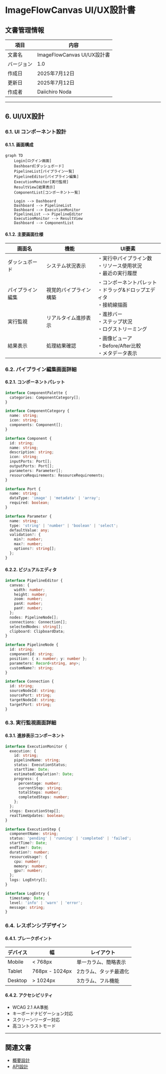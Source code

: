 # ImageFlowCanvas UI/UX設計書

## **文書管理情報**

| 項目       | 内容                        |
| ---------- | --------------------------- |
| 文書名     | ImageFlowCanvas UI/UX設計書 |
| バージョン | 1.0                         |
| 作成日     | 2025年7月12日               |
| 更新日     | 2025年7月12日               |
| 作成者     | Daiichiro Noda              |

---

## **6. UI/UX設計**

### **6.1. UI コンポーネント設計**

#### **6.1.1. 画面構成**

```mermaid
graph TD
    Login[ログイン画面]
    Dashboard[ダッシュボード]
    PipelineList[パイプライン一覧]
    PipelineEditor[パイプライン編集]
    ExecutionMonitor[実行監視]
    ResultView[結果表示]
    ComponentList[コンポーネント一覧]
    
    Login --> Dashboard
    Dashboard --> PipelineList
    Dashboard --> ExecutionMonitor
    PipelineList --> PipelineEditor
    ExecutionMonitor --> ResultView
    Dashboard --> ComponentList
```

#### **6.1.2. 主要画面仕様**

| 画面名           | 機能                   | UI要素                                                                    |
| ---------------- | ---------------------- | ------------------------------------------------------------------------- |
| ダッシュボード   | システム状況表示       | ・実行中パイプライン数<br/>・リソース使用状況<br/>・最近の実行履歴        |
| パイプライン編集 | 視覚的パイプライン構築 | ・コンポーネントパレット<br/>・ドラッグ&ドロップエディタ<br/>・接続線描画 |
| 実行監視         | リアルタイム進捗表示   | ・進捗バー<br/>・ステップ状況<br/>・ログストリーミング                    |
| 結果表示         | 処理結果確認           | ・画像ビューア<br/>・Before/After比較<br/>・メタデータ表示                |

### **6.2. パイプライン編集画面詳細**

#### **6.2.1. コンポーネントパレット**

```typescript
interface ComponentPalette {
  categories: ComponentCategory[];
}

interface ComponentCategory {
  name: string;
  icon: string;
  components: Component[];
}

interface Component {
  id: string;
  name: string;
  description: string;
  icon: string;
  inputPorts: Port[];
  outputPorts: Port[];
  parameters: Parameter[];
  resourceRequirements: ResourceRequirements;
}

interface Port {
  name: string;
  dataType: 'image' | 'metadata' | 'array';
  required: boolean;
}

interface Parameter {
  name: string;
  type: 'string' | 'number' | 'boolean' | 'select';
  defaultValue: any;
  validation?: {
    min?: number;
    max?: number;
    options?: string[];
  };
}
```

#### **6.2.2. ビジュアルエディタ**

```typescript
interface PipelineEditor {
  canvas: {
    width: number;
    height: number;
    zoom: number;
    panX: number;
    panY: number;
  };
  nodes: PipelineNode[];
  connections: Connection[];
  selectedNodes: string[];
  clipboard: ClipboardData;
}

interface PipelineNode {
  id: string;
  componentId: string;
  position: { x: number; y: number };
  parameters: Record<string, any>;
  customName?: string;
}

interface Connection {
  id: string;
  sourceNodeId: string;
  sourcePort: string;
  targetNodeId: string;
  targetPort: string;
}
```

### **6.3. 実行監視画面詳細**

#### **6.3.1. 進捗表示コンポーネント**

```typescript
interface ExecutionMonitor {
  execution: {
    id: string;
    pipelineName: string;
    status: ExecutionStatus;
    startTime: Date;
    estimatedCompletion?: Date;
    progress: {
      percentage: number;
      currentStep: string;
      totalSteps: number;
      completedSteps: number;
    };
  };
  steps: ExecutionStep[];
  realTimeUpdates: boolean;
}

interface ExecutionStep {
  componentName: string;
  status: 'pending' | 'running' | 'completed' | 'failed';
  startTime?: Date;
  endTime?: Date;
  duration?: number;
  resourceUsage?: {
    cpu: number;
    memory: number;
    gpu?: number;
  };
  logs: LogEntry[];
}

interface LogEntry {
  timestamp: Date;
  level: 'info' | 'warn' | 'error';
  message: string;
}
```

### **6.4. レスポンシブデザイン**

#### **6.4.1. ブレークポイント**

| デバイス | 幅             | レイアウト            |
| -------- | -------------- | --------------------- |
| Mobile   | < 768px        | 単一カラム、簡略表示  |
| Tablet   | 768px - 1024px | 2カラム、タッチ最適化 |
| Desktop  | > 1024px       | 3カラム、フル機能     |

#### **6.4.2. アクセシビリティ**

- WCAG 2.1 AA準拠
- キーボードナビゲーション対応
- スクリーンリーダー対応
- 高コントラストモード

---

## **関連文書**

- [概要設計](./0300_概要設計.md)
- [API設計](./0304_API設計.md)
